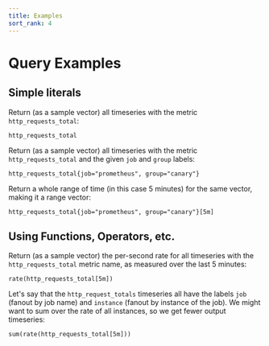 ```yaml
---
title: Examples
sort_rank: 4
---
```


# Query Examples

## Simple literals

Return (as a sample vector) all timeseries with the metric
`http_requests_total`:

    http_requests_total

Return (as a sample vector) all timeseries with the metric
`http_requests_total` and the given `job` and `group` labels:

    http_requests_total{job="prometheus", group="canary"}

Return a whole range of time (in this case 5 minutes) for the same vector,
making it a range vector:

    http_requests_total{job="prometheus", group="canary"}[5m]

## Using Functions, Operators, etc.

Return (as a sample vector) the per-second rate for all timeseries with the
`http_requests_total` metric name, as measured over the last 5 minutes:

    rate(http_requests_total[5m])

Let's say that the `http_request_totals` timeseries all have the labels `job`
(fanout by job name) and `instance` (fanout by instance of the job). We might
want to sum over the rate of all instances, so we get fewer output timeseries:

    sum(rate(http_requests_total[5m]))
